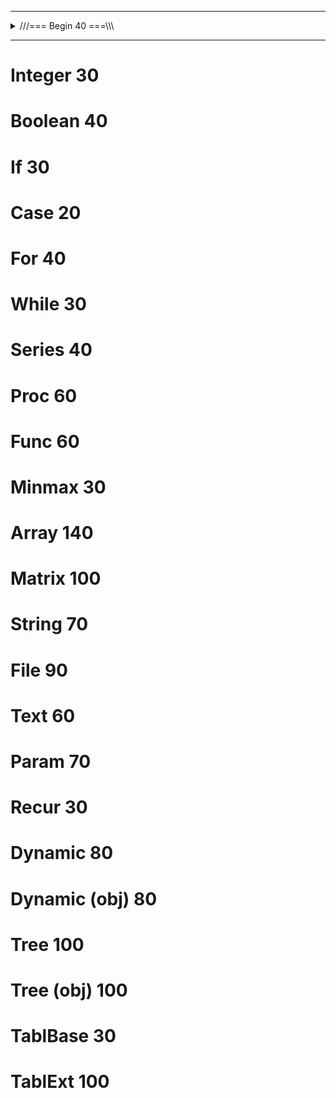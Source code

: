 <hr><details>
  <!-- Section Begin -->
  <summary>///=== Begin 40 ===\\\</summary>
  <details>
    <summary>===> 1 Begin</summary>
    <details>
      <summary>📃 Задания Ru</summary>
      <p>Условие задачи на русском языке.</p>
    </details>
    <details>
      <summary>📃 Tasks En</summary>
      <p>Task description in English.</p>
    </details>
    <details>
      <summary>C language</summary>
  ```C
  print("IGD Games")
```
  </details>
  <details>
      <summary>Python language</summary>

  ```python
  print("IGD Games")
```
  </details>
  </details>
</details>
<hr>
      
# Integer 30
# Boolean 40
# If 30
# Case 20
# For 40
# While 30
# Series 40
# Proc 60
# Func 60
# Minmax 30
# Array 140
# Matrix 100
# String 70
# File 90
# Text 60
# Param 70
# Recur 30
# Dynamic 80
# Dynamic (obj) 80
# Tree 100
# Tree (obj) 100
# TablBase 30
# TablExt 100



